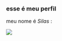 ### esse é meu perfil
meu nome é _Silas_ :


![](https://i.pinimg.com/originals/d4/95/50/d49550fc71ca5c6168dfff5443d311cf.gif)

